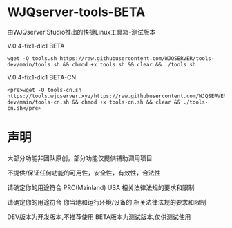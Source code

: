 # WJQserver-tools-BETA
由WJQserver Studio推出的快捷Linux工具箱-测试版本

V.0.4-fix1-dlc1 BETA
```
wget -O tools.sh https://raw.githubusercontent.com/WJQSERVER/tools-dev/main/tools.sh && chmod +x tools.sh && clear && ./tools.sh
```
V.0.4-fix1-dlc1 BETA-CN
```
<pre>wget -O tools-cn.sh https://tools.wjqserver.xyz/https://raw.githubusercontent.com/WJQSERVER/tools-dev/main/tools-cn.sh && chmod +x tools-cn.sh && clear && ./tools-cn.sh</pre>
```
# 声明

大部分功能非团队原创，部分功能仅提供辅助调用项目

不提供/保证任何功能的可用性，安全性，有效性，合法性

请确定你的用途符合 PRC(Mainland) USA 相关法律法规的要求和限制

请确定你的用途符合 你当地和运行环境/设备的 相关法律法规的要求和限制

DEV版本为开发版本,不推荐使用
BETA版本为测试版本,仅供测试使用

